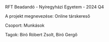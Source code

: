 RFT Beadandó - Nyíregyházi Egyetem - 2024 Q4

A projekt megnevezése: Online társkereső

Csoport: Munkások

Tagok: Biró Róbert Zsolt, Biró Gergő
